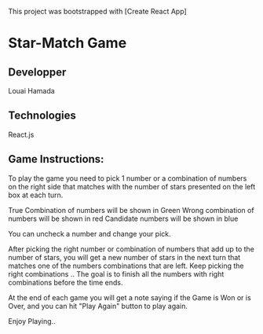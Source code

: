 This project was bootstrapped with [Create React App]
# Star-Match Game

## Developper
Louai Hamada

## Technologies
React.js

## Game Instructions:

To play the game you need to pick 1 number or a combination of numbers on the right side that matches with the number of stars presented on the left box at each turn.

True Combination of numbers will be shown in Green
Wrong combination of numbers will be shown in red
Candidate numbers will be shown in blue

You can uncheck a number and change your pick.

After picking the right number or combination of numbers that add up to the number of stars, you will get a new number of stars in the next turn that matches one of the numbers combinations that are left. Keep picking the right combinations ..
The goal is to finish all the numbers with right combinations before the time ends.

At the end of each game you will get a note saying if the Game is Won or is Over, and you can hit "Play Again" button to play again.

Enjoy Playing..
